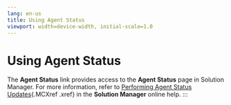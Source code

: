 ```yaml
---
lang: en-us
title: Using Agent Status
viewport: width=device-width, initial-scale=1.0
---
```


#  Using Agent Status

The **Agent Status** link provides access to the **Agent Status** page
in Solution Manager. For more information, refer to [Performing Agent Status
Updates](../Solution-Manager/Performing-Agent-Status-Updates.md){.MCXref
.xref} in the **Solution Manager** online help.
:::

 

